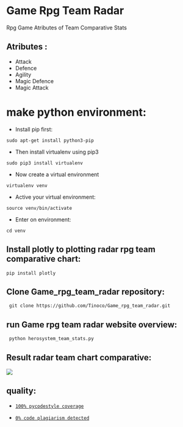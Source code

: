 # Game Rpg Team Radar

Rpg Game Atributes of Team Comparative Stats 


## Atributes :

* Attack 
* Defence
* Agility
* Magic Defence
* Magic Attack


# make python environment:
* Install pip first:
<pre><code>sudo apt-get install python3-pip
</code></pre>
* Then install virtualenv using pip3
<pre><code>sudo pip3 install virtualenv 
</code></pre>
* Now create a virtual environment
<pre><code>virtualenv venv
</code></pre>
* Active your virtual environment:
<pre><code>source venv/bin/activate
</code></pre>
* Enter on environment:
<pre><code>cd venv
</code></pre>

## Install plotly to plotting radar rpg team comparative chart: 
<pre><code>pip install plotly
</code></pre>

## Clone Game_rpg_team_radar repository:
<pre><code> git clone https://github.com/Tinoco/Game_rpg_team_radar.git
</code></pre> 

## run Game rpg team radar website overview:
<pre><code> python herosystem_team_stats.py
</code></pre>

## Result radar team chart comparative:

![](https://gamei.hidedomain.info/assets/herosystem_team.png)


## quality:
* [`100% pycodestyle coverage`](https://pypi.org/project/pycodestyle/)

* [`0% code plagiarism detected`](https://github.com/blingenf/copydetect)

